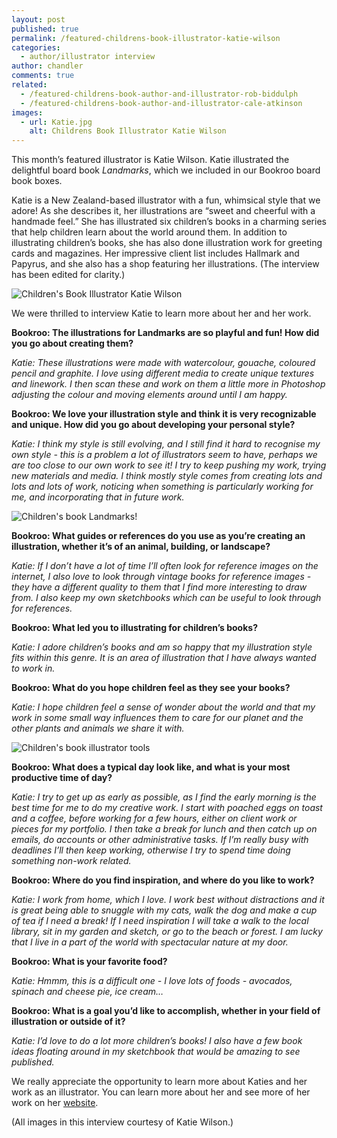 ```yaml
---
layout: post
published: true
permalink: /featured-childrens-book-illustrator-katie-wilson
categories:
  - author/illustrator interview
author: chandler
comments: true
related:
  - /featured-childrens-book-author-and-illustrator-rob-biddulph
  - /featured-childrens-book-author-and-illustrator-cale-atkinson
images:
  - url: Katie.jpg
    alt: Childrens Book Illustrator Katie Wilson
---
```

This month’s featured illustrator is Katie Wilson. Katie illustrated the delightful board book _Landmarks_, which we included in our Bookroo board book boxes.

Katie is a New Zealand-based illustrator with a fun, whimsical style that we adore! As she describes it, her illustrations are “sweet and cheerful with a handmade feel.” She has illustrated six children’s books in a charming series that help children learn about the world around them. In addition to illustrating children’s books, she has also done illustration work for greeting cards and magazines. Her impressive client list includes Hallmark and Papyrus, and she also has a shop featuring her illustrations. (The interview has been edited for clarity.)

![Children's Book Illustrator Katie Wilson]({{site.baseurl}}/assets/img/posts/Katie.jpg)

We were thrilled to interview Katie to learn more about her and her work.

**Bookroo: The illustrations for Landmarks are so playful and fun! How did you go about creating them?** 

_Katie: These illustrations were made with watercolour, gouache, coloured pencil and graphite. I love using different media to create unique textures and linework. I then scan these and work on them a little more in Photoshop adjusting the colour and moving elements around until I am happy._

**Bookroo: We love your illustration style and think it is very recognizable and unique. How did you go about developing your personal style?** 

_Katie: I think my style is still evolving, and I still find it hard to recognise my own style - this is a problem a lot of illustrators seem to have, perhaps we are too close to our own work to see it! I try to keep pushing my work, trying new materials and media. I think mostly style comes from creating lots and lots and lots of work, noticing when something is particularly working for me, and incorporating that in future work._

![Children's book Landmarks!]({{site.baseurl}}/assets/img/posts/landmarkscover.jpg)

**Bookroo: What guides or references do you use as you’re creating an illustration, whether it’s of an animal, building, or landscape?** 

_Katie: If I don’t have a lot of time I’ll often look for reference images on the internet, I also love to look through vintage books for reference images - they have a different quality to them that I find more interesting to draw from. I also keep my own sketchbooks which can be useful to look through for references._

**Bookroo: What led you to illustrating for children’s books?** 

_Katie: I adore children’s books and am so happy that my illustration style fits within this genre. It is an area of illustration that I have always wanted to work in._ 

**Bookroo: What do you hope children feel as they see your books?** 

_Katie: I hope children feel a sense of wonder about the world and that my work in some small way influences them to care for our planet and the other plants and animals we share it with._

![Children's book illustrator tools]({{site.baseurl}}/assets/img/posts/tools.jpg)

**Bookroo: What does a typical day look like, and what is your most productive time of day?** 

_Katie: I try to get up as early as possible, as I find the early morning is the best time for me to do my creative work. I start with poached eggs on toast and a coffee, before working for a few hours, either on client work or pieces for my portfolio. I then take a break for lunch and then catch up on emails, do accounts or other administrative tasks. If I’m really busy with deadlines I’ll then keep working, otherwise I try to spend time doing something non-work related._

**Bookroo: Where do you find inspiration, and where do you like to work?** 

_Katie: I work from home, which I love. I work best without distractions and it is great being able to snuggle with my cats, walk the dog and make a cup of tea if I need a break! If I need inspiration I will take a walk to the local library, sit in my garden and sketch, or go to the beach or forest. I am lucky that I live in a part of the world with spectacular nature at my door._

**Bookroo: What is your favorite food?** 

_Katie: Hmmm, this is a difficult one - I love lots of foods - avocados, spinach and cheese pie, ice cream…_

**Bookroo: What is a goal you’d like to accomplish, whether in your field of illustration or outside of it?** 

_Katie: I’d love to do a lot more children’s books! I also have a few book ideas floating around in my sketchbook that would be amazing to see published._

We really appreciate the opportunity to learn more about Katies and her work as an illustrator. You can learn more about her and see more of her work on her [website](https://www.inmybackyard.co.nz/).

(All images in this interview courtesy of Katie Wilson.)
